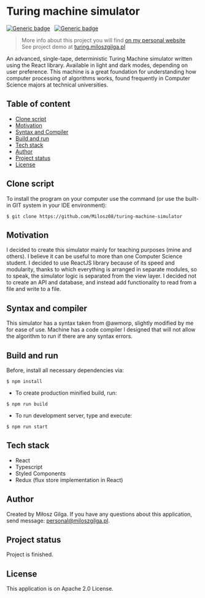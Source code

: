 # Turing machine simulator
[![Generic badge](https://img.shields.io/badge/Made%20with-React%2017.0.2-1abc9c.svg)](https://jakarta.ee/release/10/)&nbsp;&nbsp;
[![Generic badge](https://img.shields.io/badge/Build%20with-Create%20React%20App-green.svg)](https://gradle.org/)&nbsp;&nbsp;
<br>
> More info about this project you will find [on my personal website](https://miloszgilga.pl/project/turing-machine-simulator)
> <br>
> See project demo at [turing.miloszgilga.pl](https://turing.miloszgilga.pl)

An advanced, single-tape, deterministic Turing Machine simulator written using the React library. Available in light 
and dark modes, depending on user preference. This machine is a great foundation for understanding how computer 
processing of algorithms works, found frequently in Computer Science majors at technical universities.

## Table of content
* [Clone script](#clone-script)
* [Motivation](#motivation)
* [Syntax and Compiler](#syntax-and-compiler)
* [Build and run](#build-and-run)
* [Tech stack](#tech-stack)
* [Author](#author)
* [Project status](#project-status)
* [License](#license)

<a name="clone-script"></a>
## Clone script
To install the program on your computer use the command (or use the built-in GIT system in your IDE environment):
```
$ git clone https://github.com/Milosz08/turing-machine-simulator
```
<a name="motivation"></a>
## Motivation
I decided to create this simulator mainly for teaching purposes (mine and others). I believe it can be useful to more 
than one Computer Science student. I decided to use ReactJS library because of its speed and modularity, thanks to which 
everything is arranged in separate modules, so to speak, the simulator logic is separated from the view layer. I decided 
not to create an API and database, and instead add functionality to read from a file and write to a file.

<a name="syntax-and-compiler"></a>
## Syntax and compiler
This simulator has a syntax taken from @awmorp, slightly modified by me for ease of use. Machine has a code compiler 
I designed that will not allow the algorithm to run if there are any syntax errors.

<a name="build-and-run"></a>
## Build and run
Before, install all necessary dependencies via:
```
$ npm install
```
- To create production minified build, run:
```
$ npm run build
```
- To run development server, type and execute:
```
$ npm run start
```

<a name="tech-stack"></a>
## Tech stack
* React
* Typescript
* Styled Components
* Redux (flux store implementation in React)

<a name="author"></a>
## Author
Created by Miłosz Gilga. If you have any questions about this application, send message: [personal@miloszgilga.pl](mailto:personal@miloszgilga.pl).

<a name="project-status"></a>
## Project status
Project is finished.

<a name="license"></a>
## License
This application is on Apache 2.0 License.
